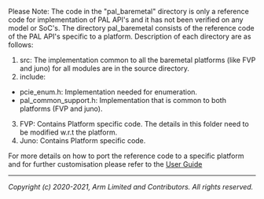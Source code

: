 
Please Note: The code in the "pal_baremetal" directory is only a reference code for implementation of PAL API's and it has not been verified on any model or SoC's.
The directory pal_baremetal consists of the reference code of the PAL API's specific to a platform.
Description of each directory are as follows:

1. src: The implementation common to all the baremetal platforms (like FVP and juno) for all modules are in the source directory.
2. include:
  -  pcie_enum.h: Implementation needed for enumeration.
  -  pal_common_support.h: Implementation that is common to both platforms (FVP and juno).
3. FVP: Contains Platform specific code. The details in this folder need to be modified w.r.t the platform.
4. Juno: Contains Platform specific code.

For more details on how to port the reference code to a specific platform and for further customisation please refer to the [User Guide](docs/Arm_SBSA_ACS_Bare-metal_User_Guide.pdf)

-----------------

*Copyright (c) 2020-2021, Arm Limited and Contributors. All rights reserved.*
